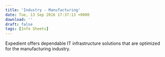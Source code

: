 ```yaml
---
title: 'Industry - Manufacturing'
date: Tue, 13 Sep 2016 17:37:13 +0000
download: ''
draft: false
tags: [Info Sheets]
---
```


Expedient offers dependable IT infrastructure solutions that are optimized for the manufacturing industry.